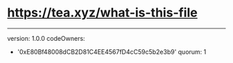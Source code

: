 # https://tea.xyz/what-is-this-file
---
version: 1.0.0
codeOwners:
  - '0xE80Bf48008dCB2D81C4EE4567fD4cC59c5b2e3b9'
quorum: 1
